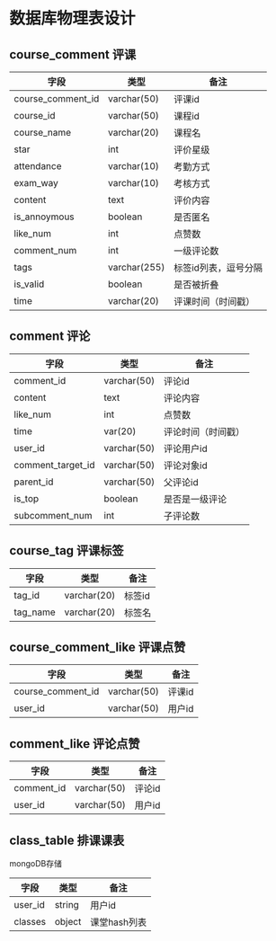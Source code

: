 # 数据库物理表设计

## course_comment 评课

| 字段              | 类型         | 备注                 |
| ----------------- | ------------ | -------------------- |
| course_comment_id | varchar(50)  | 评课id               |
| course_id         | varchar(50)  | 课程id               |
| course_name       | varchar(20)  | 课程名               |
| star              | int          | 评价星级             |
| attendance        | varchar(10)  | 考勤方式             |
| exam_way          | varchar(10)  | 考核方式             |
| content           | text         | 评价内容             |
| is_annoymous      | boolean      | 是否匿名             |
| like_num          | int          | 点赞数               |
| comment_num       | int          | 一级评论数           |
| tags              | varchar(255) | 标签id列表，逗号分隔 |
| is_valid          | boolean      | 是否被折叠           |
| time              | varchar(20)  | 评课时间（时间戳）   |



## comment 评论

| 字段              | 类型        | 备注               |
| ----------------- | ----------- | ------------------ |
| comment_id        | varchar(50) | 评论id             |
| content           | text        | 评论内容           |
| like_num          | int         | 点赞数             |
| time              | var(20)     | 评论时间（时间戳） |
| user_id           | varchar(50) | 评论用户id         |
| comment_target_id | varchar(50) | 评论对象id         |
| parent_id         | varchar(50) | 父评论id           |
| is_top            | boolean     | 是否是一级评论     |
| subcomment_num    | int         | 子评论数           |

## course_tag 评课标签

| 字段     | 类型        | 备注   |
| -------- | ----------- | ------ |
| tag_id   | varchar(20) | 标签id |
| tag_name | varchar(20) | 标签名 |

## course_comment_like 评课点赞

| 字段              | 类型        | 备注   |
| ----------------- | ----------- | ------ |
| course_comment_id | varchar(50) | 评课id |
| user_id           | varchar(50) | 用户id |

## comment_like 评论点赞

| 字段       | 类型        | 备注   |
| ---------- | ----------- | ------ |
| comment_id | varchar(50) | 评论id |
| user_id    | varchar(50) | 用户id |

## class_table 排课课表

mongoDB存储

| 字段    | 类型   | 备注         |
| ------- | ------ | ------------ |
| user_id | string | 用户id       |
| classes | object | 课堂hash列表 |

